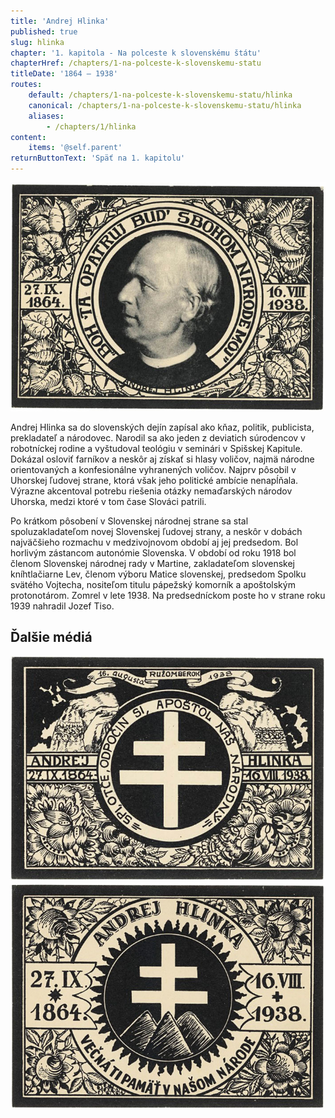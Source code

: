 ```yaml
---
title: 'Andrej Hlinka'
published: true
slug: hlinka
chapter: '1. kapitola - Na polceste k slovenskému štátu'
chapterHref: /chapters/1-na-polceste-k-slovenskemu-statu
titleDate: '1864 – 1938'
routes:
    default: /chapters/1-na-polceste-k-slovenskemu-statu/hlinka
    canonical: /chapters/1-na-polceste-k-slovenskemu-statu/hlinka
    aliases:
        - /chapters/1/hlinka
content:
    items: '@self.parent'
returnButtonText: 'Späť na 1. kapitolu'
---
```


[![Štefan Leonard Kostelníček: Súbor pohľadníc vydaný k úmrtiu Andreja Hlinku. 1938. Malokarpatské múzeum, Pezinok ](SVK_TMP.136.jpg)](http://www.webumenia.sk/dielo/SVK:TMP.136?collection=82)

<span class="drop-cap">A</span>ndrej Hlinka sa do slovenských dejín zapísal ako kňaz, politik, publicista, prekladateľ a národovec. Narodil sa ako jeden z deviatich súrodencov v robotníckej rodine a vyštudoval teológiu v seminári v Spišskej Kapitule. Dokázal osloviť farníkov a neskôr aj získať si hlasy voličov, najmä národne orientovaných a konfesionálne vyhranených voličov. Najprv pôsobil v Uhorskej ľudovej strane, ktorá však jeho politické ambície nenapĺňala. Výrazne akcentoval potrebu riešenia otázky nemaďarských národov Uhorska, medzi ktoré v tom čase Slováci patrili.

Po krátkom pôsobení v Slovenskej národnej strane sa stal spoluzakladateľom novej Slovenskej ľudovej strany, a neskôr v dobách najväčšieho rozmachu v medzivojnovom období aj jej predsedom. Bol horlivým zástancom autonómie Slovenska. V období od roku 1918 bol členom Slovenskej národnej rady v Martine, zakladateľom slovenskej kníhtlačiarne Lev, členom výboru Matice slovenskej, predsedom Spolku svätého Vojtecha, nositeľom titulu pápežský komorník a apoštolským protonotárom. Zomrel v lete 1938. Na predsedníckom poste ho v strane roku 1939 nahradil Jozef Tiso.

## Ďalšie médiá
[![Štefan Leonard Kostelníček: Súbor pohľadníc vydaný k úmrtiu Andreja Hlinku. 1938. Malokarpatské múzeum, Pezinok](SVK_TMP.137.jpg)](http://www.webumenia.sk/dielo/SVK:TMP.137?collection=82)
[![Štefan Leonard Kostelníček: Súbor pohľadníc vydaný k úmrtiu Andreja Hlinku. 1938. Malokarpatské múzeum, Pezinok](SVK_TMP.135.jpg)](http://www.webumenia.sk/dielo/SVK:TMP.135?collection=82)